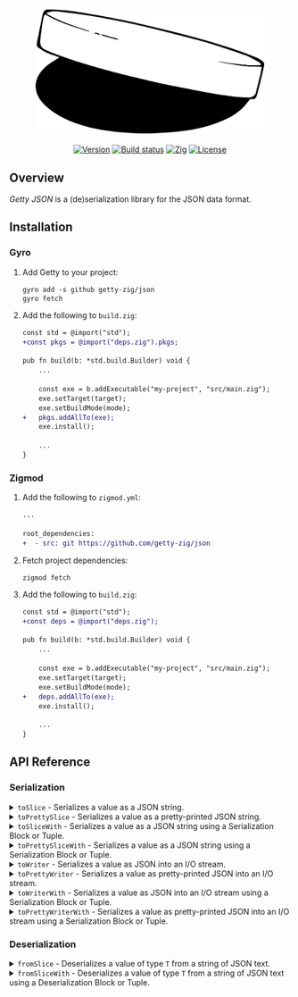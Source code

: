 <br/>

<p align="center">
  <img alt="Getty" src="https://github.com/getty-zig/logo/blob/main/getty-solid.svg" width="410px">
  <br/>
  <br/>
  <a href="https://github.com/getty-zig/json/releases/latest"><img alt="Version" src="https://img.shields.io/github/v/release/getty-zig/json?include_prereleases&label=version"></a>
  <a href="https://github.com/getty-zig/json/actions/workflows/ci.yml"><img alt="Build status" src="https://img.shields.io/github/actions/workflow/status/getty-zig/json/ci.yml?branch=main" /></a>
  <a href="https://ziglang.org/download"><img alt="Zig" src="https://img.shields.io/badge/zig-master-fd9930.svg"></a>
  <a href="https://github.com/getty-zig/json/blob/main/LICENSE"><img alt="License" src="https://img.shields.io/badge/license-MIT-blue"></a>
</p>

## Overview

_Getty JSON_ is a (de)serialization library for the JSON data format.

## Installation

### Gyro

1. Add Getty to your project:

    ```
    gyro add -s github getty-zig/json
    gyro fetch
    ```

2. Add the following to `build.zig`:

    ```diff
    const std = @import("std");
    +const pkgs = @import("deps.zig").pkgs;

    pub fn build(b: *std.build.Builder) void {
        ...

        const exe = b.addExecutable("my-project", "src/main.zig");
        exe.setTarget(target);
        exe.setBuildMode(mode);
    +   pkgs.addAllTo(exe);
        exe.install();

        ...
    }
    ```

### Zigmod

1. Add the following to `zigmod.yml`:

    ```diff
    ...

    root_dependencies:
    +  - src: git https://github.com/getty-zig/json
    ```

2. Fetch project dependencies:

    ```
    zigmod fetch
    ```

3. Add the following to `build.zig`:

    ```diff
    const std = @import("std");
    +const deps = @import("deps.zig");

    pub fn build(b: *std.build.Builder) void {
        ...

        const exe = b.addExecutable("my-project", "src/main.zig");
        exe.setTarget(target);
        exe.setBuildMode(mode);
    +   deps.addAllTo(exe);
        exe.install();

        ...
    }
    ```

## API Reference

### Serialization

<details>
<summary><code>toSlice</code> - Serializes a value as a JSON string.</summary>

- **Synopsis**

    ```zig
    fn toSlice(allocator: std.mem.Allocator, value: anytype) ![]const u8
    ```

- **Example**

    ```zig
    const std = @import("std");
    const json = @import("json");

    const allocator = std.heap.page_allocator;

    const Point = struct { x: i32, y: i32 };

    pub fn main() anyerror!void {
        const point = Point{ .x = 1, .y = 2 };

        const string = try json.toSlice(allocator, point);
        defer allocator.free(string);

        // {"x":1,"y":2}
        std.debug.print("{s}\n", .{string});
    }
    ```
</details>

<details>
<summary><code>toPrettySlice</code> - Serializes a value as a pretty-printed JSON string.</summary>

- **Synopsis**

    ```zig
    fn toPrettySlice(allocator: std.mem.Allocator, value: anytype) ![]const u8
    ```

- **Example**

    ```zig
    const std = @import("std");
    const json = @import("json");

    const allocator = std.heap.page_allocator;

    const Point = struct { x: i32, y: i32 };

    pub fn main() anyerror!void {
        const point = Point{ .x = 1, .y = 2 };

        const string = try json.toPrettySlice(allocator, point);
        defer allocator.free(string);

        // {
        //   "x": 1,
        //   "y": 2
        // }
        std.debug.print("{s}\n", .{string});
    }
    ```
</details>

<details>
<summary><code>toSliceWith</code> - Serializes a value as a JSON string using a Serialization Block or Tuple.</summary>

- **Synopsis**

    ```zig
    fn toSliceWith(allocator: std.mem.Allocator, value: anytype, ser: anytype) ![]const u8
    ```

- **Example**

    ```zig
    const std = @import("std");
    const json = @import("json");

    const allocator = std.heap.page_allocator;

    const Point = struct { x: i32, y: i32 };

    const block = struct {
        pub fn is(comptime T: type) bool {
            return T == Point;
        }

        pub fn serialize(value: anytype, serializer: anytype) !@TypeOf(serializer).Ok {
            var s = try serializer.serializeSeq(2);
            const seq = s.seq();

            inline for (std.meta.fields(Point)) |field| {
                try seq.serializeElement(@field(value, field.name));
            }

            return try seq.end();
        }
    };

    pub fn main() anyerror!void {
        const point = Point{ .x = 1, .y = 2 };

        const string = try json.toSliceWith(allocator, point, block);
        defer allocator.free(string);

        // [1,2]
        std.debug.print("{s}\n", .{string});
    }
    ```
</details>

<details>
<summary><code>toPrettySliceWith</code> - Serializes a value as a JSON string using a Serialization Block or Tuple.</summary>

- **Synopsis**

    ```zig
    fn toPrettySliceWith(allocator: std.mem.Allocator, value: anytype, ser: anytype) ![]const u8
    ```

- **Example**

    ```zig
    const std = @import("std");
    const json = @import("json");

    const allocator = std.heap.page_allocator;

    const Point = struct { x: i32, y: i32 };

    const block = struct {
        pub fn is(comptime T: type) bool {
            return T == Point;
        }

        pub fn serialize(value: anytype, serializer: anytype) !@TypeOf(serializer).Ok {
            var s = try serializer.serializeSeq(2);
            const seq = s.seq();

            inline for (std.meta.fields(Point)) |field| {
                try seq.serializeElement(@field(value, field.name));
            }

            return try seq.end();
        }
    };

    pub fn main() anyerror!void {
        const point = Point{ .x = 1, .y = 2 };

        const string = try json.toPrettySliceWith(allocator, point, block);
        defer allocator.free(string);

        // [
        //   1,
        //   2
        // ]
        std.debug.print("{s}\n", .{string});
    }
    ```
</details>

<details>
<summary><code>toWriter</code> - Serializes a value as JSON into an I/O stream.</summary>

- **Synopsis**

    ```zig
    fn toWriter(value: anytype, writer: anytype) !void
    ```

- **Example**

    ```zig
    const std = @import("std");
    const json = @import("json");

    const Point = struct { x: i32, y: i32 };

    pub fn main() anyerror!void {
        const point = Point{ .x = 1, .y = 2 };

        const stdout = std.io.getStdOut().writer();

        // {"x":1,"y":2}
        try json.toWriter(point, stdout);
    }
    ```
</details>

<details>
<summary><code>toPrettyWriter</code> - Serializes a value as pretty-printed JSON into an I/O stream.</summary>

- **Synopsis**

    ```zig
    fn toPrettyWriter(value: anytype, writer: anytype) !void
    ```

- **Example**

    ```zig
    const std = @import("std");
    const json = @import("json");

    const Point = struct { x: i32, y: i32 };

    pub fn main() anyerror!void {
        const point = Point{ .x = 1, .y = 2 };

        const stdout = std.io.getStdOut().writer();

        // {
        //   "x": 1,
        //   "y": 2
        // }
        try json.toPrettyWriter(point, stdout);
    }
    ```
</details>

<details>
<summary><code>toWriterWith</code> - Serializes a value as JSON into an I/O stream using a Serialization Block or Tuple.</summary>

- **Synopsis**

    ```zig
    fn toWriterWith(value: anytype, writer: anytype, ser: anytype) !void
    ```

- **Example**

    ```zig
    const std = @import("std");
    const json = @import("json");

    const Point = struct { x: i32, y: i32 };

    const block = struct {
        pub fn is(comptime T: type) bool {
            return T == Point;
        }

        pub fn serialize(value: anytype, serializer: anytype) !@TypeOf(serializer).Ok {
            var s = try serializer.serializeSeq(2);
            const seq = s.seq();

            try seq.serializeElement(value.x);
            try seq.serializeElement(value.y);

            return try seq.end();
        }
    };

    pub fn main() anyerror!void {
        const point = Point{ .x = 1, .y = 2 };

        const stdout = std.io.getStdOut().writer();

        // [1,2]
        try json.toWriterWith(point, stdout, block);
    }
    ```
</details>

<details>
<summary><code>toPrettyWriterWith</code> - Serializes a value as pretty-printed JSON into an I/O stream using a Serialization Block or Tuple.</summary>

- **Synopsis**

    ```zig
    fn toPrettyWriterWith(value: anytype, writer: anytype, ser: anytype) !void
    ```

- **Example**

    ```zig
    const std = @import("std");
    const json = @import("json");

    const Point = struct { x: i32, y: i32 };

    const block = struct {
        pub fn is(comptime T: type) bool {
            return T == Point;
        }

        pub fn serialize(value: anytype, serializer: anytype) !@TypeOf(serializer).Ok {
            var s = try serializer.serializeSeq(2);
            const seq = s.seq();

            try seq.serializeElement(value.x);
            try seq.serializeElement(value.y);

            return try seq.end();
        }
    };

    pub fn main() anyerror!void {
        const point = Point{ .x = 1, .y = 2 };

        const stdout = std.io.getStdOut().writer();

        // [
        //   1,
        //   2
        // ]
        try json.toPrettyWriterWith(point, stdout, block);
    }
    ```
</details>

### Deserialization

<details>
<summary><code>fromSlice</code> - Deserializes a value of type <code>T</code> from a string of JSON text.</summary>

- **Synopsis**

    ```zig
    fn fromSlice(allocator: ?std.mem.Allocator, comptime T: type, slice: []const u8) !T
    ```

- **Example**

    ```zig
    const std = @import("std");
    const json = @import("json");

    const Point = struct { x: i32, y: i32 };
    const string =
        \\{
        \\  "x": 1,
        \\  "y": 2
        \\}
    ;

    pub fn main() anyerror!void {
        const point = try json.fromSlice(null, Point, string);

        // Point{ .x = 1, .y = 2 }
        std.debug.print("{any}\n", .{point});
    }
    ```
</details>

<details>
<summary><code>fromSliceWith</code> - Deserializes a value of type <code>T</code> from a string of JSON text using a Deserialization Block or Tuple.</summary>

- **Synopsis**

    ```zig
    fn fromSliceWith(
        allocator: ?std.mem.Allocator,
        comptime T: type,
        slice: []const u8,
        de: anytype,
    ) !T
    ```

- **Example**

    ```zig
    const std = @import("std");
    const getty = @import("getty");
    const json = @import("json");

    const Point = struct { x: i32, y: i32 };

    const block = struct {
        pub fn is(comptime T: type) bool {
            return T == Point;
        }

        pub fn deserialize(allocator: ?std.mem.Allocator, comptime _: type, deserializer: anytype, visitor: anytype) !Point {
            return try deserializer.deserializeSeq(allocator, visitor);
        }

        pub fn Visitor(comptime _: type) type {
            return struct {
                pub usingnamespace getty.de.Visitor(
                    @This(),
                    Point,
                    .{ .visitSeq = visitSeq },
                );

                pub fn visitSeq(_: @This(), allocator: ?std.mem.Allocator, comptime _: type, seq: anytype) !Point {
                    var point: Point = undefined;

                    inline for (std.meta.fields(Point)) |field| {
                        if (try seq.nextElement(allocator, i32)) |elem| {
                            @field(point, field.name) = elem;
                        }
                    }

                    if ((try seq.nextElement(allocator, i32)) != null) {
                        return error.InvalidLength;
                    }

                    return point;
                }
            };
        }
    };

    pub fn main() anyerror!void {
        const point = try json.fromSliceWith(null, Point, "[1,2]", block);

        // Point{ .x = 1, .y = 2 }
        std.debug.print("{any}\n", .{point});
    }
    ```
</details>
